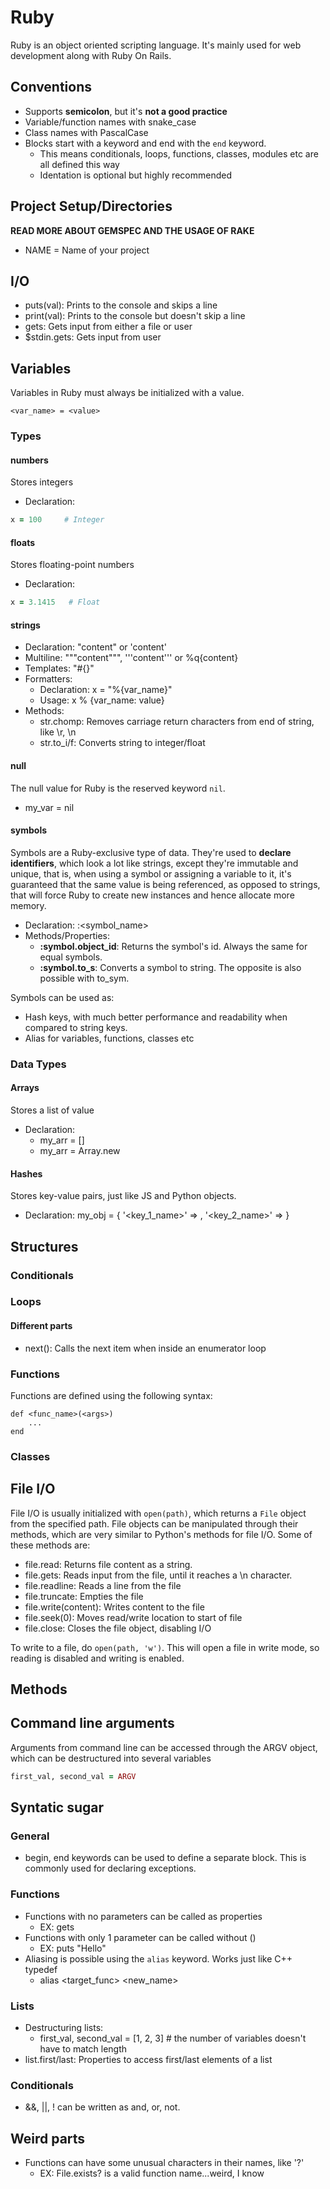 # Ruby
Ruby is an object oriented scripting language. It's mainly used for web development along with Ruby On Rails.


## Conventions
- Supports **semicolon**, but it's **not a good practice**
- Variable/function names with snake_case
- Class names with PascalCase
- Blocks start with a keyword and end with the `end` keyword.
    - This means conditionals, loops, functions, classes, modules etc are all defined this way
    - Identation is optional but highly recommended 


## Project Setup/Directories
**READ MORE ABOUT GEMSPEC AND THE USAGE OF RAKE**
- NAME = Name of your project

## I/O
- puts(val): Prints to the console and skips a line
- print(val): Prints to the console but doesn't skip a line
- gets: Gets input from either a file or user
- $stdin.gets: Gets input from user


## Variables
Variables in Ruby must always be initialized with a value.

```
<var_name> = <value>
```

### Types

#### numbers
Stores integers

- Declaration:
```ruby
x = 100     # Integer
```


#### floats
Stores floating-point numbers

- Declaration:
```ruby
x = 3.1415   # Float
```


#### strings
- Declaration: "content" or 'content'
- Multiline: """content""", '''content''' or %q{content}
- Templates: "#{}"
- Formatters:
    - Declaration: x = "%{var_name}"
    - Usage: x % {var_name: value}
- Methods:
    - str.chomp: Removes carriage return characters from end of string, like \r, \n
    - str.to_i/f: Converts string to integer/float


#### null
The null value for Ruby is the reserved keyword `nil`.
- my_var = nil


#### symbols
Symbols are a Ruby-exclusive type of data. They're used to **declare identifiers**, which look a lot like strings, except they're immutable and unique, that is, when using a symbol or assigning a variable to it, it's guaranteed that the same value is being referenced, as opposed to strings, that will force Ruby to create new instances and hence allocate more memory.

- Declaration: :<symbol_name>
- Methods/Properties:
    - **:symbol.object_id**: Returns the symbol's id. Always the same for equal symbols.
    - **:symbol.to_s**: Converts a symbol to string. The opposite is also possible with to_sym.


Symbols can be used as: 
- Hash keys, with much better performance and readability when compared to string keys.
- Alias for variables, functions, classes etc




### Data Types

#### Arrays
Stores a list of value
- Declaration:
    - my_arr = []
    - my_arr = Array.new


#### Hashes
Stores key-value pairs, just like JS and Python objects.
- Declaration:
    my_obj = {
        '<key_1_name>' => <value>,
        '<key_2_name>' => <value>
    }



## Structures

### Conditionals


### Loops

#### Different parts
- next(): Calls the next item when inside an enumerator loop

### Functions
Functions are defined using the following syntax:

```
def <func_name>(<args>)
    ...
end
```

### Classes


## File I/O
File I/O is usually initialized with `open(path)`, which returns a `File` object from the specified path.
File objects can be manipulated through their methods, which are very similar to Python's methods for file I/O.
Some of these methods are:

- file.read: Returns file content as a string.
- file.gets: Reads input from the file, until it reaches a \n character.
- file.readline: Reads a line from the file
- file.truncate: Empties the file
- file.write(content): Writes content to the file
- file.seek(0): Moves read/write location to start of file
- file.close: Closes the file object, disabling I/O

To write to a file, do `open(path, 'w')`. This will open a file in write mode, so reading is disabled and writing
is enabled.


## Methods


## Command line arguments
Arguments from command line can be accessed through the ARGV object, which can be destructured into several variables

```ruby
first_val, second_val = ARGV
```


## Syntatic sugar

### General
- begin, end keywords can be used to define a separate block. This is commonly used for
declaring exceptions.

### Functions
- Functions with no parameters can be called as properties
    - EX: gets
- Functions with only 1 parameter can be called without ()
    - EX: puts "Hello"
- Aliasing is possible using the `alias` keyword. Works just like C++ typedef
    - alias <target_func> <new_name>

### Lists
- Destructuring lists:
    - first_val, second_val = [1, 2, 3]  # the number of variables doesn't have to match length
- list.first/last: Properties to access first/last elements of a list


### Conditionals
- &&, ||, ! can be written as and, or, not.


## Weird parts
- Functions can have some unusual characters in their names, like '?'
    - EX: File.exists? is a valid function name...weird, I know
